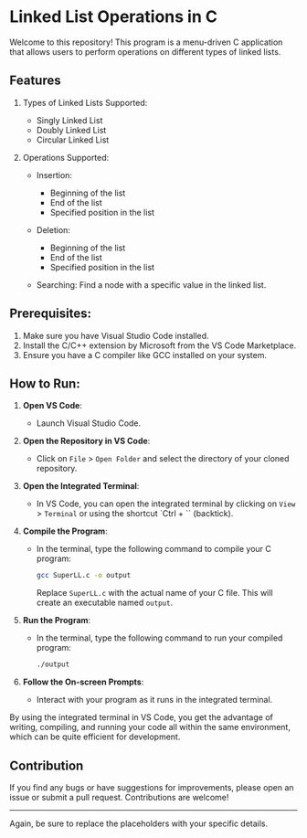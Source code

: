 
# Linked List Operations in C

Welcome to this repository! This program is a menu-driven C application that allows users to perform operations on different types of linked lists.

## Features

1. Types of Linked Lists Supported:
   - Singly Linked List
   - Doubly Linked List
   - Circular Linked List

2. Operations Supported:
   
   - Insertion:
     - Beginning of the list
     - End of the list
     - Specified position in the list

   - Deletion:
     - Beginning of the list
     - End of the list
     - Specified position in the list
     
   - Searching: Find a node with a specific value in the linked list.

## Prerequisites:
1. Make sure you have Visual Studio Code installed.
2. Install the C/C++ extension by Microsoft from the VS Code Marketplace.
3. Ensure you have a C compiler like GCC installed on your system.

## How to Run:

1. **Open VS Code**:
   - Launch Visual Studio Code.

2. **Open the Repository in VS Code**:
   - Click on `File` > `Open Folder` and select the directory of your cloned repository.

3. **Open the Integrated Terminal**:
   - In VS Code, you can open the integrated terminal by clicking on `View` > `Terminal` or using the shortcut `Ctrl + `` (backtick).

4. **Compile the Program**:
   - In the terminal, type the following command to compile your C program:
     ```bash
     gcc SuperLL.c -o output
     ```
     Replace `SuperLL.c` with the actual name of your C file. This will create an executable named `output`.

5. **Run the Program**:
   - In the terminal, type the following command to run your compiled program:
     ```bash
     ./output
     ```

6. **Follow the On-screen Prompts**:
   - Interact with your program as it runs in the integrated terminal.

By using the integrated terminal in VS Code, you get the advantage of writing, compiling, and running your code all within the same environment, which can be quite efficient for development.

## Contribution

If you find any bugs or have suggestions for improvements, please open an issue or submit a pull request. Contributions are welcome!

---

Again, be sure to replace the placeholders with your specific details.
